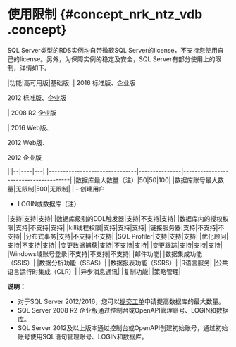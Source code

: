 # 使用限制 {#concept_nrk_ntz_vdb .concept}

SQL Server类型的RDS实例均自带微软SQL Server的license，不支持您使用自己的license。另外，为保障实例的稳定及安全，SQL Server有部分使用上的限制，详情如下。

|功能|高可用版|基础版|
| 2016 标准版、企业版

 2012 标准版、企业版

 | 2008 R2 企业版

 | 2016 Web版、

 2012 Web版、

 2012 企业版

 |
|--|----|---|
|-------------------------------|---------------|--------------------------------------|
|数据库最大数量（注）|50|50|100|
|数据库账号最大数量|无限制|500|无限制|
| -   创建用户
-   LOGIN或数据库（注）

 |支持|支持|支持|
|数据库级别的DDL触发器|支持|不支持|支持|
|数据库内的授权权限|支持|不支持|支持|
|kill线程权限|支持|支持|支持|
|链接服务器|支持|不支持|不支持|
|分布式事务|支持|不支持|不支持|
|SQL Profiler|支持|支持|支持|
|优化顾问|支持|不支持|支持|
|变更数据捕获|支持|不支持|支持|
|变更跟踪|支持|支持|支持|
|Windows域账号登录|不支持|不支持|不支持|
|邮件功能|
|数据集成功能（SSIS）|
|数据分析功能（SSAS）|
|数据报表功能（SSRS）|
|R语言服务|
|公共语言运行时集成（CLR）|
|异步消息通讯|
|复制功能|
|策略管理|

**说明：** 

-   对于SQL Server 2012/2016，您可以[提交工单](https://selfservice.console.aliyun.com/ticket/createIndex)申请提高数据库的最大数量。
-   SQL Server 2008 R2 企业版通过控制台或OpenAPI管理账号、LOGIN和数据库。
-   SQL Server 2012及以上版本通过控制台或OpenAPI创建初始账号，通过初始账号使用SQL语句管理账号、LOGIN和数据库。

